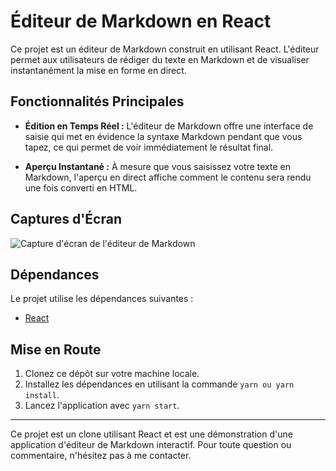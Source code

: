 # Éditeur de Markdown en React

Ce projet est un éditeur de Markdown construit en utilisant React. L'éditeur permet aux utilisateurs de rédiger du texte en Markdown et de visualiser instantanément la mise en forme en direct.

## Fonctionnalités Principales

- **Édition en Temps Réel :** L'éditeur de Markdown offre une interface de saisie qui met en évidence la syntaxe Markdown pendant que vous tapez, ce qui permet de voir immédiatement le résultat final.

- **Aperçu Instantané :** À mesure que vous saisissez votre texte en Markdown, l'aperçu en direct affiche comment le contenu sera rendu une fois converti en HTML.

## Captures d'Écran

![Capture d'écran de l'éditeur de Markdown](screenshot.png)

## Dépendances

Le projet utilise les dépendances suivantes :

- [React](https://reactjs.org/)

## Mise en Route

1. Clonez ce dépôt sur votre machine locale.
2. Installez les dépendances en utilisant la commande `yarn ou yarn install`.
3. Lancez l'application avec `yarn start`.

---

Ce projet est un clone utilisant React et est une démonstration d'une application d'éditeur de Markdown interactif. Pour toute question ou commentaire, n'hésitez pas à me contacter.
